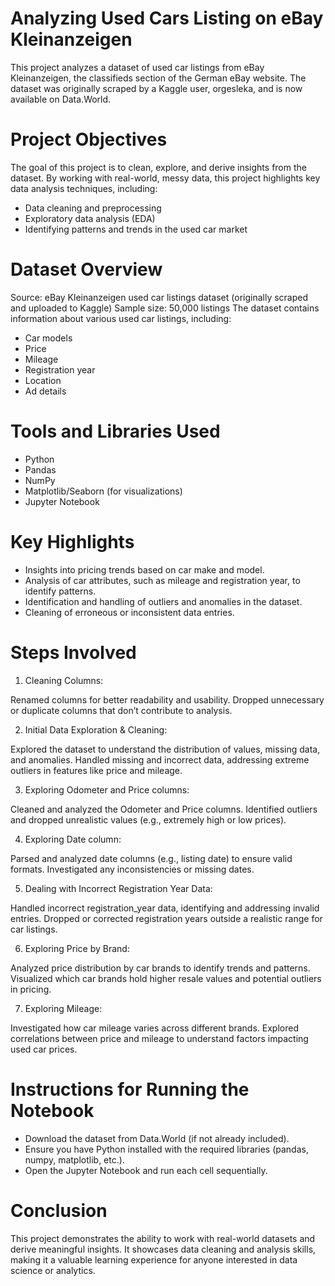 # Analyzing Used Cars Listing on eBay Kleinanzeigen
This project analyzes a dataset of used car listings from eBay Kleinanzeigen, the classifieds section of the German eBay website. The dataset was originally scraped by a Kaggle user, orgesleka, and is now available on Data.World.

# Project Objectives
The goal of this project is to clean, explore, and derive insights from the dataset. By working with real-world, messy data, this project highlights key data analysis techniques, including:

- Data cleaning and preprocessing
- Exploratory data analysis (EDA)
- Identifying patterns and trends in the used car market
  
# Dataset Overview
Source: eBay Kleinanzeigen used car listings dataset (originally scraped and uploaded to Kaggle)
Sample size: 50,000 listings
The dataset contains information about various used car listings, including:

- Car models
- Price
- Mileage
- Registration year
- Location
- Ad details

# Tools and Libraries Used
- Python
- Pandas
- NumPy
- Matplotlib/Seaborn (for visualizations)
- Jupyter Notebook
  
# Key Highlights
- Insights into pricing trends based on car make and model.
- Analysis of car attributes, such as mileage and registration year, to identify patterns.
- Identification and handling of outliers and anomalies in the dataset.
- Cleaning of erroneous or inconsistent data entries.


# Steps Involved
1. Cleaning Columns:
   
Renamed columns for better readability and usability.
Dropped unnecessary or duplicate columns that don’t contribute to analysis.

2. Initial Data Exploration & Cleaning:
   
Explored the dataset to understand the distribution of values, missing data, and anomalies.
Handled missing and incorrect data, addressing extreme outliers in features like price and mileage.

3. Exploring Odometer and Price columns:
   
Cleaned and analyzed the Odometer and Price columns.
Identified outliers and dropped unrealistic values (e.g., extremely high or low prices).

4. Exploring Date column:
   
Parsed and analyzed date columns (e.g., listing date) to ensure valid formats.
Investigated any inconsistencies or missing dates.

5. Dealing with Incorrect Registration Year Data:
   
Handled incorrect registration_year data, identifying and addressing invalid entries.
Dropped or corrected registration years outside a realistic range for car listings.

6. Exploring Price by Brand:
   
Analyzed price distribution by car brands to identify trends and patterns.
Visualized which car brands hold higher resale values and potential outliers in pricing.

7. Exploring Mileage:
   
Investigated how car mileage varies across different brands.
Explored correlations between price and mileage to understand factors impacting used car prices.
  
# Instructions for Running the Notebook
- Download the dataset from Data.World (if not already included).
- Ensure you have Python installed with the required libraries (pandas, numpy, matplotlib, etc.).
- Open the Jupyter Notebook and run each cell sequentially.

# Conclusion
This project demonstrates the ability to work with real-world datasets and derive meaningful insights. It showcases data cleaning and analysis skills, making it a valuable learning experience for anyone interested in data science or analytics.
